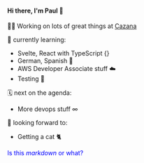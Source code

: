 #### Hi there, I'm Paul 👋

👨‍💻 Working on lots of great things at [Cazana](https://trade.cazana.com/)

🌱 currently learning:
- Svelte, React with TypeScript {}
- German, Spanish 💬
- AWS Developer Associate stuff ☁️
- Testing 🧪
  
🗓 next on the agenda:
-  More devops stuff ∞ 

💭 looking forward to:
- Getting a cat 🐈

<span style="color:blue">Is this *markdown* or what?</span>
